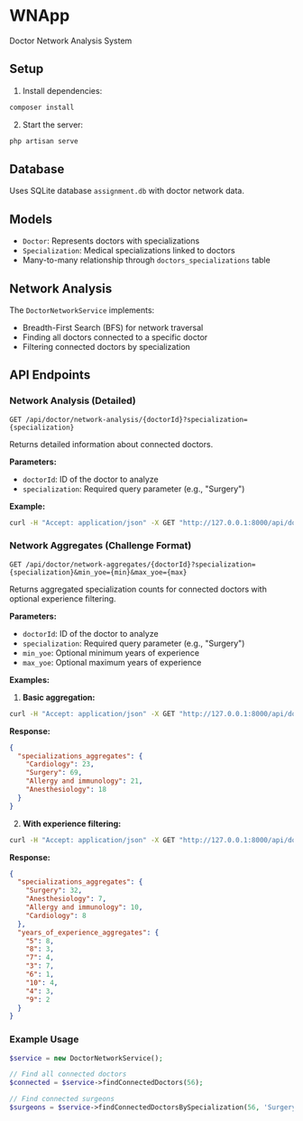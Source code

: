 # WNApp

Doctor Network Analysis System

## Setup

1. Install dependencies:
```bash
composer install
```

2. Start the server:
```bash
php artisan serve
```

## Database

Uses SQLite database `assignment.db` with doctor network data.

## Models

- `Doctor`: Represents doctors with specializations
- `Specialization`: Medical specializations linked to doctors
- Many-to-many relationship through `doctors_specializations` table

## Network Analysis

The `DoctorNetworkService` implements:
- Breadth-First Search (BFS) for network traversal
- Finding all doctors connected to a specific doctor
- Filtering connected doctors by specialization

## API Endpoints

### Network Analysis (Detailed)
`GET /api/doctor/network-analysis/{doctorId}?specialization={specialization}`

Returns detailed information about connected doctors.

**Parameters:**
- `doctorId`: ID of the doctor to analyze
- `specialization`: Required query parameter (e.g., "Surgery")

**Example:**
```bash
curl -H "Accept: application/json" -X GET "http://127.0.0.1:8000/api/doctor/network-analysis/56?specialization=Surgery"
```

### Network Aggregates (Challenge Format)
`GET /api/doctor/network-aggregates/{doctorId}?specialization={specialization}&min_yoe={min}&max_yoe={max}`

Returns aggregated specialization counts for connected doctors with optional experience filtering.

**Parameters:**
- `doctorId`: ID of the doctor to analyze
- `specialization`: Required query parameter (e.g., "Surgery")
- `min_yoe`: Optional minimum years of experience
- `max_yoe`: Optional maximum years of experience

**Examples:**

1. **Basic aggregation:**
```bash
curl -H "Accept: application/json" -X GET "http://127.0.0.1:8000/api/doctor/network-aggregates/56?specialization=Surgery"
```

**Response:**
```json
{
  "specializations_aggregates": {
    "Cardiology": 23,
    "Surgery": 69,
    "Allergy and immunology": 21,
    "Anesthesiology": 18
  }
}
```

2. **With experience filtering:**
```bash
curl -H "Accept: application/json" -X GET "http://127.0.0.1:8000/api/doctor/network-aggregates/56?specialization=Surgery&min_yoe=3&max_yoe=10"
```

**Response:**
```json
{
  "specializations_aggregates": {
    "Surgery": 32,
    "Anesthesiology": 7,
    "Allergy and immunology": 10,
    "Cardiology": 8
  },
  "years_of_experience_aggregates": {
    "5": 8,
    "8": 3,
    "7": 4,
    "3": 7,
    "6": 1,
    "10": 4,
    "4": 3,
    "9": 2
  }
}
```

### Example Usage

```php
$service = new DoctorNetworkService();

// Find all connected doctors
$connected = $service->findConnectedDoctors(56);

// Find connected surgeons
$surgeons = $service->findConnectedDoctorsBySpecialization(56, 'Surgery');
```
